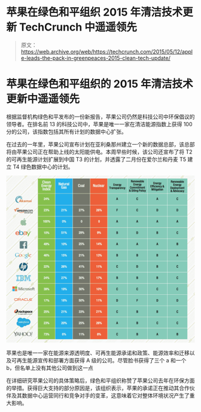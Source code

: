 # 苹果在绿色和平组织 2015 年清洁技术更新 TechCrunch 中遥遥领先

> 原文：<https://web.archive.org/web/https://techcrunch.com/2015/05/12/apple-leads-the-pack-in-greenpeaces-2015-clean-tech-update/>

# 苹果在绿色和平组织的 2015 年清洁技术更新中遥遥领先

根据监督机构绿色和平发布的一份新报告，苹果公司仍然是科技公司中环保倡议的领导者。在排名前 13 的科技公司中，苹果是唯一一家在清洁能源指数上获得 100 分的公司，该指数包括其所有计划的数据中心扩张。

在过去的一年里，苹果公司宣布计划在亚利桑那州建立一个新的数据总部，该总部将由苹果公司正在帮助上线的太阳能供电。本周早些时候，该公司还宣布了将 T2 的可再生能源计划扩展到中国 T3 的计划，并透露了二月份在爱尔兰和丹麦 T5 建立 T4 绿色数据中心的计划。

![Screen Shot 2015-05-12 at 10.13.11 AM](img/0cd90acf6284e00b2d5172b5e5fbb425.png)

苹果也是唯一一家在能源来源透明度、可再生能源承诺和政策、能源效率和迁移以及可再生能源宣传和部署方面获得 A 级的公司。尽管脸书获得了三个 a 和一个 b，但名单上没有其他公司做到这一点

在详细研究苹果公司的具体策略后，绿色和平组织称赞了苹果公司去年在环保方面的举措。获得巨大支持的部分原因是，该组织表示，苹果的承诺正在推动其合作伙伴及其数据中心运营同行和竞争对手的变革，这意味着它对整体环境状况产生了重大影响。